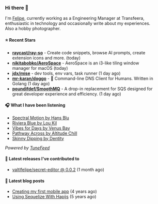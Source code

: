 ### Hi there 👋

I'm [Felipe](https://felipevm.com), currently working as a Engineering Manager at Transfeera, enthusiastic in technology and occasionally write about my experiences. Also a hobby photographer.

#### ⭐ Recent Stars
- **[raycast/ray-so](https://github.com/raycast/ray-so)** - Create code snippets, browse AI prompts, create extension icons and more. (today)
- **[nikitabobko/AeroSpace](https://github.com/nikitabobko/AeroSpace)** - AeroSpace is an i3-like tiling window manager for macOS (today)
- **[jdx/mise](https://github.com/jdx/mise)** - dev tools, env vars, task runner (1 day ago)
- **[mr-karan/doggo](https://github.com/mr-karan/doggo)** - :dog: Command-line DNS Client for Humans. Written in Golang (1 day ago)
- **[poundifdef/SmoothMQ](https://github.com/poundifdef/SmoothMQ)** - A drop-in replacement for SQS designed for great developer experience and efficiency.  (1 day ago)

#### 🎧 What I have been listening
- [Spectral Motion by Hans Blu](https://open.spotify.com/track/4dedu45dlthX78olBg9zza)
- [Riviera Blue by Lou Kil](https://open.spotify.com/track/7DiVzbxu9xlNNVEossvvGO)
- [Vibes for Days by Venus Bay](https://open.spotify.com/track/4V0mXIbacFOCbpbbREQYe0)
- [Pathway Across by Altitude Chill](https://open.spotify.com/track/2mx9zSH67TnUqp3CYjycZK)
- [Skinny Dipping by Dentity](https://open.spotify.com/track/77q1BdpiRYAByg8GonYX77)

_Powered by [TuneFeed](https://tunefeed.app?ref=valtlfelipe-gh-profile)_ 

#### 🚀 Latest releases I've contributed to


- [valtlfelipe/secret-editor @ 0.0.2](https://github.com/valtlfelipe/secret-editor/releases/tag/0.0.2) (1 month ago)

#### 📄 Latest blog posts
- [Creating my first mobile app](https://felipevm.com/posts/creating-my-first-mobile-app/) (4 years ago)
- [Using Sequelize With Hapijs](https://felipevm.com/posts/using-sequelize-with-hapijs/) (5 years ago)
